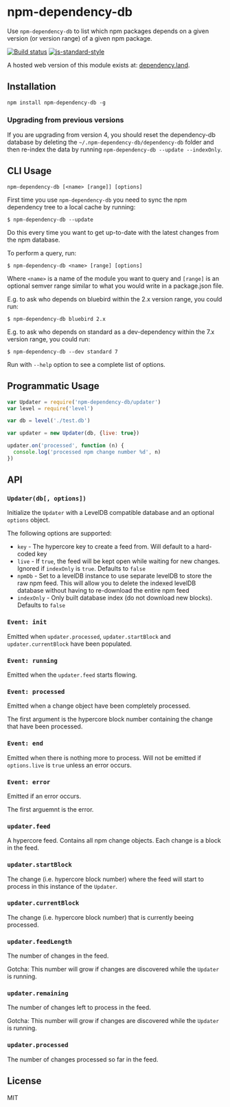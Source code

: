 # npm-dependency-db

Use `npm-dependency-db` to list which npm packages depends on a given
version (or version range) of a given npm package.

[![Build status](https://travis-ci.org/watson/npm-dependency-db.svg?branch=master)](https://travis-ci.org/watson/npm-dependency-db)
[![js-standard-style](https://img.shields.io/badge/code%20style-standard-brightgreen.svg?style=flat)](https://github.com/feross/standard)

A hosted web version of this module exists at:
[dependency.land](https://dependency.land).

## Installation

```
npm install npm-dependency-db -g
```

### Upgrading from previous versions

If you are upgrading from version 4, you should reset the dependency-db
database by deleting the `~/.npm-dependency-db/dependency-db` folder and
then re-index the data by running `npm-dependency-db --update
--indexOnly`.

## CLI Usage

```
npm-dependency-db [<name> [range]] [options]
```

First time you use `npm-dependency-db` you need to sync the npm
dependency tree to a local cache by running:

```
$ npm-dependency-db --update
```

Do this every time you want to get up-to-date with the latest changes
from the npm database.

To perform a query, run:

```
$ npm-dependency-db <name> [range] [options]
```

Where `<name>` is a name of the module you want to query and `[range]`
is an optional semver range similar to what you would write in a
package.json file.

E.g. to ask who depends on bluebird within the 2.x version range, you
could run:

```
$ npm-dependency-db bluebird 2.x
```

E.g. to ask who depends on standard as a dev-dependency within the 7.x
version range, you could run:

```
$ npm-dependency-db --dev standard 7
```

Run with `--help` option to see a complete list of options.

## Programmatic Usage

```js
var Updater = require('npm-dependency-db/updater')
var level = require('level')

var db = level('./test.db')

var updater = new Updater(db, {live: true})

updater.on('processed', function (n) {
  console.log('processed npm change number %d', n)
})
```

## API

### `Updater(db[, options])`

Initialize the `Updater` with a LevelDB compatible database and an
optional `options` object.

The following options are supported:

- `key` - The hypercore key to create a feed from. Will default to a
  hard-coded key
- `live` - If `true`, the feed will be kept open while waiting for new
  changes. Ignored if `indexOnly` is `true`. Defaults to `false`
- `npmDb` - Set to a levelDB instance to use separate levelDB to store
  the raw npm feed. This will allow you to delete the indexed levelDB
  database without having to re-download the entire npm feed
- `indexOnly` - Only built database index (do not download new blocks).
  Defaults to `false`

### `Event: init`

Emitted when `updater.processed`, `updater.startBlock` and
`updater.currentBlock` have been populated.

### `Event: running`

Emitted when the `updater.feed` starts flowing.

### `Event: processed`

Emitted when a change object have been completely processed.

The first argument is the hypercore block number containing the change
that have been processed.

### `Event: end`

Emitted when there is nothing more to process. Will not be emitted if
`options.live` is `true` unless an error occurs.

### `Event: error`

Emitted if an error occurs.

The first arguemnt is the error.

### `updater.feed`

A hypercore feed. Contains all npm change objects. Each change is a
block in the feed.

### `updater.startBlock`

The change (i.e. hypercore block number) where the feed will start to
process in this instance of the `Updater`.

### `updater.currentBlock`

The change (i.e. hypercore block number) that is currently beeing
processed.

### `updater.feedLength`

The number of changes in the feed.

Gotcha: This number will grow if changes are discovered while the
`Updater` is running.

### `updater.remaining`

The number of changes left to process in the feed.

Gotcha: This number will grow if changes are discovered while the
`Updater` is running.

### `updater.processed`

The number of changes processed so far in the feed.

## License

MIT
